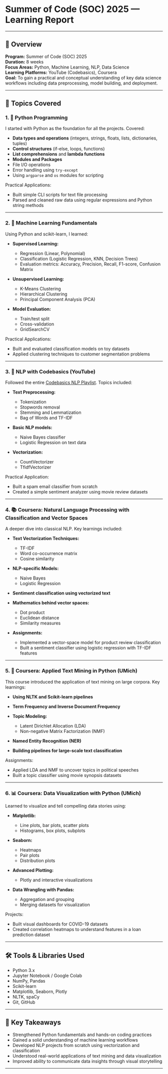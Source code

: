 # Summer of Code (SOC) 2025 — Learning Report
---

## 📌 Overview

**Program:** Summer of Code (SOC) 2025  
**Duration:** 8 weeks  
**Focus Areas:** Python, Machine Learning, NLP, Data Science  
**Learning Platforms:** YouTube (Codebasics), Coursera  
**Goal:** To gain a practical and conceptual understanding of key data science workflows including data preprocessing, model building, and deployment.

---

## 📘 Topics Covered

### 1. 🐍 Python Programming

I started with Python as the foundation for all the projects. Covered:

- **Data types and operations** (integers, strings, floats, lists, dictionaries, tuples)
- **Control structures** (if-else, loops, functions)
- **List comprehensions** and **lambda functions**
- **Modules and Packages**
- File I/O operations
- Error handling using `try-except`
- Using `argparse` and `os` modules for scripting

Practical Applications:
- Built simple CLI scripts for text file processing
- Parsed and cleaned raw data using regular expressions and Python string methods

---

### 2. 🤖 Machine Learning Fundamentals

Using Python and scikit-learn, I learned:

- **Supervised Learning:**
  - Regression (Linear, Polynomial)
  - Classification (Logistic Regression, KNN, Decision Trees)
  - Evaluation metrics: Accuracy, Precision, Recall, F1-score, Confusion Matrix

- **Unsupervised Learning:**
  - K-Means Clustering
  - Hierarchical Clustering
  - Principal Component Analysis (PCA)

- **Model Evaluation:**
  - Train/test split
  - Cross-validation
  - GridSearchCV

Practical Applications:
- Built and evaluated classification models on toy datasets
- Applied clustering techniques to customer segmentation problems

---

### 3. 🧠 NLP with Codebasics (YouTube)

Followed the entire [Codebasics NLP Playlist](https://www.youtube.com/playlist?list=PLeo1K3hjS3usJuxZZUBdjxm467kxW5rLZ). Topics included:

- **Text Preprocessing:**
  - Tokenization
  - Stopwords removal
  - Stemming and Lemmatization
  - Bag of Words and TF-IDF

- **Basic NLP models:**
  - Naive Bayes classifier
  - Logistic Regression on text data

- **Vectorization:**
  - CountVectorizer
  - TfidfVectorizer

Practical Application:
- Built a spam email classifier from scratch
- Created a simple sentiment analyzer using movie review datasets

---

### 4. 📚 Coursera: Natural Language Processing with Classification and Vector Spaces

A deeper dive into classical NLP. Key learnings included:

- **Text Vectorization Techniques:**
  - TF-IDF
  - Word co-occurrence matrix
  - Cosine similarity

- **NLP-specific Models:**
  - Naive Bayes
  - Logistic Regression

- **Sentiment classification using vectorized text**

- **Mathematics behind vector spaces:**
  - Dot product
  - Euclidean distance
  - Similarity measures

- **Assignments:**
  - Implemented a vector-space model for product review classification
  - Built a sentiment classifier using logistic regression with TF-IDF features

---

### 5. 🧾 Coursera: Applied Text Mining in Python (UMich)

This course introduced the application of text mining on large corpora. Key learnings:

- **Using NLTK and Scikit-learn pipelines**
- **Term Frequency and Inverse Document Frequency**
- **Topic Modeling:**
  - Latent Dirichlet Allocation (LDA)
  - Non-negative Matrix Factorization (NMF)

- **Named Entity Recognition (NER)**
- **Building pipelines for large-scale text classification**

Assignments:
- Applied LDA and NMF to uncover topics in political speeches
- Built a topic classifier using movie synopsis datasets

---

### 6. 📊 Coursera: Data Visualization with Python (UMich)

Learned to visualize and tell compelling data stories using:

- **Matplotlib:**
  - Line plots, bar plots, scatter plots
  - Histograms, box plots, subplots

- **Seaborn:**
  - Heatmaps
  - Pair plots
  - Distribution plots

- **Advanced Plotting:**
  - Plotly and interactive visualizations

- **Data Wrangling with Pandas:**
  - Aggregation and grouping
  - Merging datasets for visualization

Projects:
- Built visual dashboards for COVID-19 datasets
- Created correlation heatmaps to understand features in a loan prediction dataset

---

## 🛠️ Tools & Libraries Used

- Python 3.x
- Jupyter Notebook / Google Colab
- NumPy, Pandas
- Scikit-learn
- Matplotlib, Seaborn, Plotly
- NLTK, spaCy
- Git, GitHub

---

## 🎯 Key Takeaways

- Strengthened Python fundamentals and hands-on coding practices
- Gained a solid understanding of machine learning workflows
- Developed NLP projects from scratch using vectorization and classification
- Understood real-world applications of text mining and data visualization
- Improved ability to communicate data insights through visual storytelling

---
